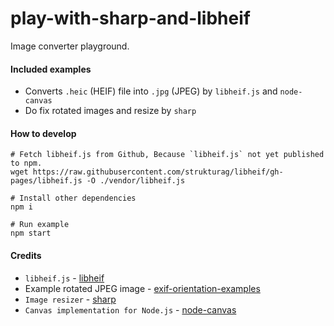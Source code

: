 # play-with-sharp-and-libheif
Image converter playground.

#### Included examples

- Converts `.heic` (HEIF) file into `.jpg` (JPEG) by `libheif.js` and `node-canvas`
- Do fix rotated images and resize by `sharp`

#### How to develop

```
# Fetch libheif.js from Github, Because `libheif.js` not yet published to npm.
wget https://raw.githubusercontent.com/strukturag/libheif/gh-pages/libheif.js -O ./vendor/libheif.js

# Install other dependencies
npm i

# Run example
npm start
```

#### Credits

- `libheif.js` - [libheif](https://github.com/strukturag/libheif)
- Example rotated JPEG image - [exif-orientation-examples](https://github.com/recurser/exif-orientation-examples)
- `Image resizer` - [sharp](https://github.com/lovell/sharp)
- `Canvas implementation for Node.js` - [node-canvas](https://github.com/Automattic/node-canvas)
